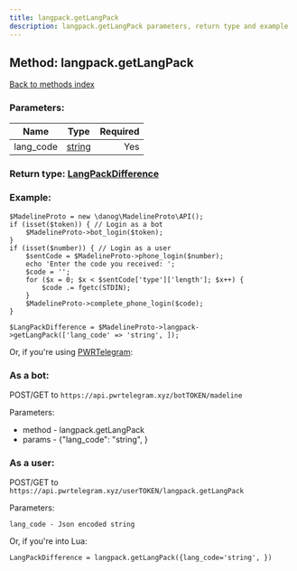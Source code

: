 ```yaml
---
title: langpack.getLangPack
description: langpack.getLangPack parameters, return type and example
---
```

## Method: langpack.getLangPack  
[Back to methods index](index.md)


### Parameters:

| Name     |    Type       | Required |
|----------|:-------------:|---------:|
|lang\_code|[string](../types/string.md) | Yes|


### Return type: [LangPackDifference](../types/LangPackDifference.md)

### Example:


```
$MadelineProto = new \danog\MadelineProto\API();
if (isset($token)) { // Login as a bot
    $MadelineProto->bot_login($token);
}
if (isset($number)) { // Login as a user
    $sentCode = $MadelineProto->phone_login($number);
    echo 'Enter the code you received: ';
    $code = '';
    for ($x = 0; $x < $sentCode['type']['length']; $x++) {
        $code .= fgetc(STDIN);
    }
    $MadelineProto->complete_phone_login($code);
}

$LangPackDifference = $MadelineProto->langpack->getLangPack(['lang_code' => 'string', ]);
```

Or, if you're using [PWRTelegram](https://pwrtelegram.xyz):

### As a bot:

POST/GET to `https://api.pwrtelegram.xyz/botTOKEN/madeline`

Parameters:

* method - langpack.getLangPack
* params - {"lang_code": "string", }



### As a user:

POST/GET to `https://api.pwrtelegram.xyz/userTOKEN/langpack.getLangPack`

Parameters:

```
lang_code - Json encoded string

```

Or, if you're into Lua:

```
LangPackDifference = langpack.getLangPack({lang_code='string', })
```

